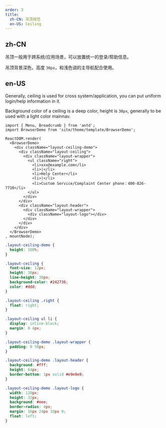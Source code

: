 ```yaml
---
order: 3
title:
  zh-CN: 吊顶规范
  en-US: Ceiling
---
```

## zh-CN

吊顶一般用于跨系统/应用场景，可以放置统一的登录/帮助信息。

吊顶背景深色，高度 `30px`，和浅色调的主导航配合使用。

## en-US

Generally, ceiling is used for cross system/application, you can put uniform login/help information in it.

Background color of a ceiling is a deep color, height is `30px`, generally to be used with a light color mainnav.

````__react
import { Menu, Breadcrumb } from 'antd';
import BrowserDemo from 'site/theme/template/BrowserDemo';

ReactDOM.render(
  <BrowserDemo>
    <div className="layout-ceiling-demo">
      <div className="layout-ceiling">
        <div className="layout-wrapper">
          <ul className="right">
            <li>xxx@example.com</li>
            <li>|</li>
            <li>Help Center</li>
            <li>|</li>
            <li>Custom Service/Complaint Center phone：400-826-7710</li>
          </ul>
        </div>
      </div>
      <div className="layout-header">
        <div className="layout-wrapper">
          <div className="layout-logo"></div>
        </div>
      </div>
    </div>
  </BrowserDemo>
, mountNode);
````

````css
.layout-ceiling-demo {
  height: 100%;
}

.layout-ceiling {
  font-size: 12px;
  height: 30px;
  line-height: 30px;
  background-color: #242736;
  color: #ddd;
}

.layout-ceiling .right {
  float: right;
}

.layout-ceiling ul li {
  display: inline-block;
  margin: 0 4px;
}

.layout-ceiling-demo .layout-wrapper {
  padding: 0 50px;
}

.layout-ceiling-demo .layout-header {
  background: #fff;
  height: 64px;
  border-bottom: 1px solid #e9e9e9;
}

.layout-ceiling-demo .layout-logo {
  width: 120px;
  height: 32px;
  background: #eee;
  border-radius: 4px;
  margin: 16px 24px 16px 0;
  float: left;
}
````
